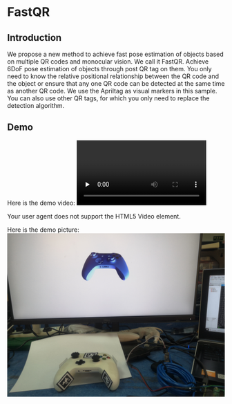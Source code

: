 # FastQR
## Introduction
We propose a new method to achieve fast pose estimation of objects based on multiple QR codes and monocular vision. We call it FastQR. Achieve 6DoF pose estimation of objects through post QR tag on them. You only need to know the relative positional relationship between the QR code and the object or ensure that any one QR code can be detected at the same time as another QR code.
We use the Apriltag as visual markers in this sample. You can also use other QR tags, for which you only need to replace the detection algorithm.
## Demo
Here is the demo video:
<video id="video" controls="" preload="none">
    <!-- <source id="mp4" src="https://github.com/Fater20/FastQR/blob/main/video/Demo%20Video.mp4" controls="controls" width="500" height="300"> -->
    <source id="mp4" src="https://github.com/Fater20/FastQR/blob/main/video/Demo%20Video.mp4" type="video/mp4">
    <p>Your user agent does not support the HTML5 Video element.</p>
</video>

Here is the demo picture:
![image](https://github.com/Fater20/FastQR/blob/main/image/Demo%20picture1.jpg)